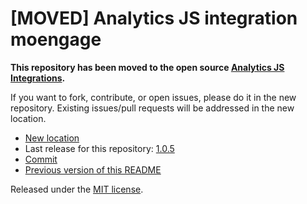 
# [MOVED] Analytics JS integration moengage

**This repository has been moved to the open source [Analytics JS Integrations](https://github.com/segmentio/analytics.js-integrations).**

If you want to fork, contribute, or open issues, please do it in the new repository. Existing issues/pull requests will be addressed in the new location.

* [New location](https://github.com/segmentio/analytics.js-integrations/tree/master/integrations/moengage)
* Last release for this repository: [1.0.5](https://github.com/segment-integrations/analytics.js-integration-moengage/releases/tag/1.0.5)
* [Commit](https://github.com/segmentio/analytics.js-integrations/commit/c3d0d34b01e1e3cf18c82afce5706402d3ee239f)
* [Previous version of this README](README-OLD.md)

Released under the [MIT license](LICENSE).
